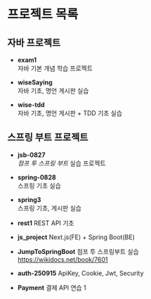 # 프로젝트 목록

## 자바 프로젝트
- **exam1**  
  자바 기본 개념 학습 프로젝트

- **wiseSaying**  
  자바 기초, 명언 게시판 실습

- **wise-tdd**  
  자바 기초, 명언 게시판 + TDD 기초 실습

## 스프링 부트 프로젝트
- **jsb-0827**  
  *점프 투 스프링 부트* 실습 프로젝트

- **spring-0828**  
  스프링 기초 실습

- **spring3**  
  스프링 기초, 게시판 실습

- **rest1**
  REST API 기초

- **js_project**
  Next.js(FE) + Spring Boot(BE)

- **JumpToSpringBoot**
  점프 투 스프링부트 실습 https://wikidocs.net/book/7601

- **auth-250915**
  ApiKey, Cookie, Jwt, Security

- **Payment**
  결제 API 연습 1



